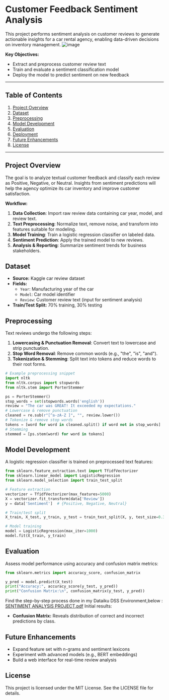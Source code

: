 # Customer Feedback Sentiment Analysis

This project performs sentiment analysis on customer reviews to generate actionable insights for a car rental agency, enabling data-driven decisions on inventory management.
![image](https://github.com/akhilesh360/Sentiment-Analysis-in-Dataiku-DSS/assets/70189275/cb8a3095-2a9b-46bc-b213-d719b4148db8)

**Key Objectives:**
- Extract and preprocess customer review text
- Train and evaluate a sentiment classification model
- Deploy the model to predict sentiment on new feedback

---

## Table of Contents
1. [Project Overview](#project-overview)
2. [Dataset](#dataset)
3. [Preprocessing](#preprocessing)
4. [Model Development](#model-development)
5. [Evaluation](#evaluation)
6. [Deployment](#deployment)
7. [Future Enhancements](#future-enhancements)
8. [License](#license)

---

## Project Overview
The goal is to analyze textual customer feedback and classify each review as Positive, Negative, or Neutral. Insights from sentiment predictions will help the agency optimize its car inventory and improve customer satisfaction.

**Workflow:**
1. **Data Collection**: Import raw review data containing car year, model, and review text.
2. **Text Preprocessing**: Normalize text, remove noise, and transform into features suitable for modeling.
3. **Model Training**: Train a logistic regression classifier on labeled data.
4. **Sentiment Prediction**: Apply the trained model to new reviews.
5. **Analysis & Reporting**: Summarize sentiment trends for business stakeholders.

## Dataset
- **Source:** Kaggle car review dataset
- **Fields:**
  - `Year`: Manufacturing year of the car
  - `Model`: Car model identifier
  - `Review`: Customer review text (input for sentiment analysis)
- **Train/Test Split:** 70% training, 30% testing

## Preprocessing
Text reviews undergo the following steps:
1. **Lowercasing & Punctuation Removal**: Convert text to lowercase and strip punctuation.
2. **Stop Word Removal**: Remove common words (e.g., "the", "is", "and").
3. **Tokenization & Stemming**: Split text into tokens and reduce words to their root forms.

```python
# Example preprocessing snippet
import nltk
from nltk.corpus import stopwords
from nltk.stem import PorterStemmer

ps = PorterStemmer()
stop_words = set(stopwords.words('english'))
review = "The car was GREAT! It exceeded my expectations."
# Lowercase & remove punctuation
cleaned = re.sub(r"[^a-zA-Z ]", "", review.lower())
# Tokenize & remove stop words
tokens = [word for word in cleaned.split() if word not in stop_words]
# Stemming
stemmed = [ps.stem(word) for word in tokens]
````

## Model Development

A logistic regression classifier is trained on preprocessed text features:

```python
from sklearn.feature_extraction.text import TfidfVectorizer
from sklearn.linear_model import LogisticRegression
from sklearn.model_selection import train_test_split

# Feature extraction
vectorizer = TfidfVectorizer(max_features=5000)
X = vectorizer.fit_transform(data['Review'])
y = data['Sentiment']  # {Positive, Negative, Neutral}

# Train/test split
X_train, X_test, y_train, y_test = train_test_split(X, y, test_size=0.3, random_state=42)

# Model training
model = LogisticRegression(max_iter=1000)
model.fit(X_train, y_train)
```

## Evaluation

Assess model performance using accuracy and confusion matrix metrics:

```python
from sklearn.metrics import accuracy_score, confusion_matrix

y_pred = model.predict(X_test)
print("Accuracy:", accuracy_score(y_test, y_pred))
print("Confusion Matrix:\n", confusion_matrix(y_test, y_pred))
```


Find the step-by-step process done in my Dataiku DSS Environment,below : [SENTIMENT ANALYSIS PROJECT.pdf](https://github.com/akhilesh360/Sentiment-Analysis-in-Dataiku-DSS/blob/main/SENTIMENT%20ANALYSIS%20PROJECT.pdf)
Initial results:

* **Confusion Matrix:** Reveals distribution of correct and incorrect predictions by class.


## Future Enhancements

* Expand feature set with n-grams and sentiment lexicons
* Experiment with advanced models (e.g., BERT embeddings)
* Build a web interface for real-time review analysis

## License

This project is licensed under the MIT License. See the LICENSE file for details.

```

